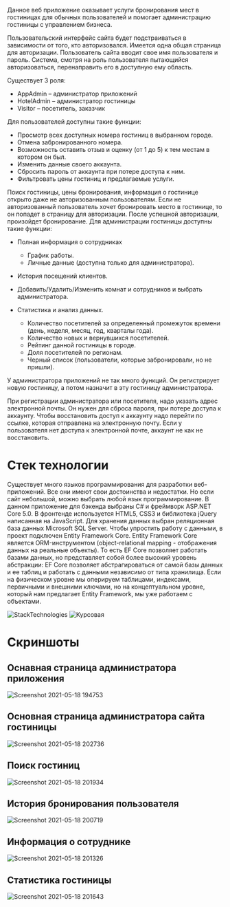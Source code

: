 Данное веб приложение оказывает услуги бронирования мест в гостиницах для обычных пользователей и помогает администрацию гостиницы c управлением бизнеса.

Пользовательский интерфейс сайта будет подстраиваться в зависимости от того, кто авторизовался. Имеется одна общая страница для авторизации. Пользователь сайта вводит свое имя пользователя и пароль. Система, смотря на роль пользователя пытающийся авторизоваться, перенаправить его в доступную ему область.

Существует 3 роля:
* AppAdmin – администратор приложений
* HotelAdmin – администратор гостиницы
* Visitor – посетитель, заказчик
 
Для пользователей доступны такие функции:
* Просмотр всех доступных номера гостиниц в выбранном городе.
* Отмена забронированного номера.
* Возможность оставить отзыв и оценку (от 1 до 5) к тем местам в котором он был.
* Изменить данные своего аккаунта.
* Сбросить пароль от аккаунта при потере доступа к ним.
* Фильтровать цены гостиниц и предлагаемые услуги.

 

Поиск гостиницы, цены бронирования, информация о гостинице открыто даже не авторизованным пользователям. Если не авторизованный пользователь хочет бронировать место в гостинице, то он попадет в страницу для авторизации. После успешной авторизации, произойдет бронирование.
Для администрации гостиницы доступны такие функции:

* Полная информация о сотрудниках
	* График работы.
	* Личные данные (доступна только для администратора).
* История посещений клиентов.
* Добавить/Удалить/Изменить комнат и сотрудников и выбрать администратора.


  
* Статистика и анализ данных.
	* Количество посетителей за определенный промежуток времени (день, неделя, месяц, год, кварталы года).
	* Количество новых и вернувшихся посетителей.
	* Рейтинг данной гостиницы в городе.
	* Доля посетителей по регионам.
	* Черный список (пользователи, которые забронировали, но не пришли).
 

У администратора приложений не так много функций. Он регистрирует новую гостиницу, а потом назначит в эту гостиницу администратора.

При регистрации администратора или посетителя, надо указать адрес электронной почты. Он нужен для сброса пароля, при потере доступа к аккаунту. Чтобы восстановить доступ к аккаунту надо перейти по ссылке, которая отправлена на электронную почту. Если у пользователя нет доступа к электронной почте, аккаунт не как не восстановить.

# Стек технологии
Существует много языков программирования для разработки веб-приложений. Все они имеют свои достоинства и недостатки. Но если сайт небольшой, можно выбрать любой язык программирование. В данном приложение для бэкенда выбраны C# и фреймворк ASP.NET Core 5.0. В фронтенде используется HTML5, CSS3 и библиотека jQuery написанная на JavaScript. Для хранения данных выбран реляционная база данных Microsoft SQL Server. Чтобы упростить работу с данными, в проект подключен Entity Framework Core.
Entity Framework Core является ORM-инструментом (object-relational mapping - отображения данных на реальные объекты). То есть EF Core позволяет работать базами данных, но представляет собой более высокий уровень абстракции: EF Core позволяет абстрагироваться от самой базы данных и ее таблиц и работать с данными независимо от типа хранилища. Если на физическом уровне мы оперируем таблицами, индексами, первичными и внешними ключами, но на концептуальном уровне, который нам предлагает Entity Framework, мы уже работаем с объектами.

![StackTechnologies](https://user-images.githubusercontent.com/52697255/118679274-6c3a3280-b806-11eb-8fcc-3806e849f834.png)
![Курсовая](https://user-images.githubusercontent.com/52697255/118679867-ef5b8880-b806-11eb-8935-4438968461b1.jpg)

# Скриншоты
## Оснавная страница администратора приложения
![Screenshot 2021-05-18 194753](https://user-images.githubusercontent.com/52697255/118696120-a01d5400-b816-11eb-8e38-254729be55a1.jpg)

## Основная страница администратора сайта гостиницы
![Screenshot 2021-05-18 202736](https://user-images.githubusercontent.com/52697255/118697307-d5767180-b817-11eb-9e1e-f2c95a3150fb.jpg)

## Поиск гостиниц
![Screenshot 2021-05-18 201934](https://user-images.githubusercontent.com/52697255/118696164-ad3a4300-b816-11eb-81c7-3c9abf7b0cfb.jpg)

## История бронирования пользователя
![Screenshot 2021-05-18 200719](https://user-images.githubusercontent.com/52697255/118696210-bd522280-b816-11eb-85b1-471c2c035a68.jpg)

## Информация о сотруднике
![Screenshot 2021-05-18 201326](https://user-images.githubusercontent.com/52697255/118696260-c9d67b00-b816-11eb-9afa-9881dc1a0fdf.jpg)

## Cтатистика гостиницы
![Screenshot 2021-05-18 201643](https://user-images.githubusercontent.com/52697255/118696301-d35fe300-b816-11eb-82bb-3e489ee31025.jpg)



